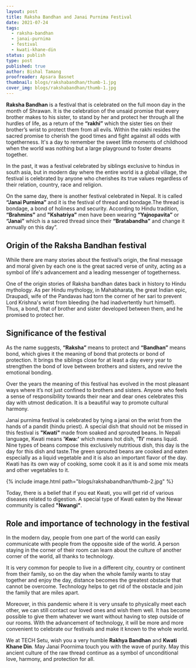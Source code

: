 ```yaml
---
layout: post
title: Raksha Bandhan and Janai Purnima Festival
date: 2021-07-24
tags:
  - raksha-bandhan
  - janai-purnima
  - festival
  - kwati-khane-din
status: publish
type: post
published: true
author: Bishal Tamang
proofreader: Apsara Basnet
thumbnail: blogs/rakshabandhan/thumb-1.jpg
cover_img: blogs/rakshabandhan/thumb-1.jpg
---
```


**Raksha Bandhan** is a festival that is celebrated on the full moon day in the month of Shrawan. It is the celebration of the unsaid promise that every brother makes to his sister, to stand by her and protect her through all the hurdles of life, as a return of the **“rakhi”** which the sister ties on their brother’s wrist to protect them from all evils. Within the rakhi resides the sacred promise to cherish the good times and fight against all odds with togetherness. It's a day to remember the sweet little moments of childhood when the world was nothing but a large playground to foster dreams together.

In the past, it was a festival celebrated by siblings exclusive to hindus in south asia, but in modern day where the entire world is a global village, the festival is celebrated by anyone who cherishes its true values regardless of their relation, country, race and religion.

On the same day, there is another festival celebrated in Nepal. It is called **“Janai Purnima”** and it is the festival of thread and bondage.The thread is bondage, a bond of holiness and security. According to Hindu tradition, **“Brahmins"** and **"Kshatriya"** men have been wearing **“Yajnopavita”** or **“Janai”** which is a sacred thread since their **“Bratabandha”** and change it annually on this day”.

## Origin of the Raksha Bandhan festival

While there are many stories about the festival’s origin, the final message and moral given by each one is the great sacred verse of unity, acting as a symbol of life's advancement and a leading messenger of togetherness.

One of the origin stories of Raksha bandhan dates back in history to Hindu mythology. As per Hindu mythology, in Mahabharata, the great Indian epic, Draupadi, wife of the Pandavas had torn the corner of her sari to prevent Lord Krishna's wrist from bleeding (he had inadvertently hurt himself). Thus, a bond, that of brother and sister developed between them, and he promised to protect her.

## Significance of the festival

As the name suggests, **“Raksha”** means to protect and **“Bandhan”** means bond, which gives it the meaning of bond that protects or bond of protection. It brings the siblings close for at least a day every year to strengthen the bond of love between brothers and sisters, and revive the emotional bonding.

Over the years the meaning of this festival has evolved in the most pleasant ways where it’s not just confined to brothers and sisters. Anyone who feels a sense of responsibility towards their near and dear ones celebrates this day with utmost dedication. It is a beautiful way to promote cultural harmony.

Janai purnima festival is celebrated by tying a janai on the wrist from the hands of a pandit (hindu priest). A special dish that should not be missed in this festival is **"Kwati"** made from soaked and sprouted beans. In Nepali language, Kwati means **'Kwa:'** which means hot dish, **'Ti'** means liquid. Nine types of beans compose this exclusively nutritious dish, this day is the day for this dish and taste.The green sprouted beans are cooked and eaten especially as a liquid vegetable and it is also an important flavor of the day. Kwati has its own way of cooking, some cook it as it is and some mix meats and other vegetables to it.

{% include image.html path="blogs/rakshabandhan/thumb-2.jpg" %}

Today, there is a belief that if you eat Kwati, you will get rid of various diseases related to digestion. A special type of Kwati eaten by the Newar community is called **"Nwangi"**.

## Role and importance of technology in the festival

In the modern day, people from one part of the world can easily communicate with people from the opposite side of the world. A person staying in the corner of their room can learn about the culture of another corner of the world, all thanks to technology.

It is very common for people to live in a different city, country or continent from their family, so on the day when the whole family wants to stay together and enjoy the day, distance becomes the greatest obstacle that cannot be overcome. Technology helps to get rid of the obstacle and join the family that are miles apart.

Moreover, in this pandemic where it is very unsafe to physically meet each other, we can still contact our loved ones and wish them well. It has become possible to give them whatever we want without having to step outside of our rooms.
With the advancement of technology, it will be more and more convenient to celebrate our festivals and make it known to the whole world.

We at TECH Setu, wish you a very humble **Rakhya Bandhan** and **Kwati Khane Din**. May Janai Poornima touch you with the wave of purity. May this ancient culture of the raw thread continue as a symbol of unconditional love, harmony, and protection for all.
